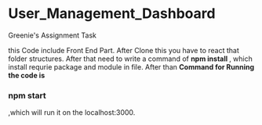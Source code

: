 # User_Management_Dashboard
Greenie's Assignment Task

this Code include Front End Part.
After Clone this you have to react that folder structures.
After that need to write a command of <b>npm install </b>, which install requrie package and module in file.
After than <b>Command for Running the code is </b> <h3>npm start</h3>,which will run it on the localhost:3000.
